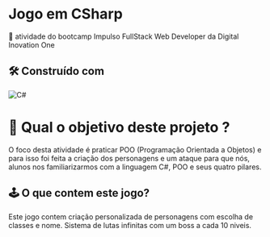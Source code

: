 # Jogo em CSharp

🚀 atividade do bootcamp Impulso FullStack Web Developer da Digital Inovation One

##  🛠️ Construído com 
![C#](https://img.shields.io/badge/csharp-%237E4798.svg?style=for-the-badge&logo=c-sharp&logoColor=white)

# 🤔 Qual o objetivo deste projeto ?

  O foco desta atividade é praticar POO (Programação Orientada a Objetos) e para isso foi feita a criação dos personagens e um ataque para que nós, alunos nos familiarizarmos com a linguagem C#, POO e seus quatro pilares.
  
## 🕹️ O que contem este jogo?

  Este jogo contem criação personalizada de personagens com escolha de classes e nome.
  Sistema de lutas infinitas com um boss a cada 10 niveis.